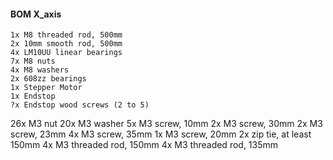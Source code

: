 #### BOM X_axis
    1x M8 threaded rod, 500mm
    2x 10mm smooth rod, 500mm
    4x LM10UU linear bearings
    7x M8 nuts
	4x M8 washers
    2x 608zz bearings
    1x Stepper Motor
    1x Endstop
    ?x Endstop wood screws (2 to 5)
   26x M3 nut
   20x M3 washer
    5x M3 screw, 10mm
    2x M3 screw, 30mm
    2x M3 screw, 23mm
    4x M3 screw, 35mm
    1x M3 screw, 20mm
    2x zip tie, at least 150mm
    4x M3 threaded rod, 150mm
    4x M3 threaded rod, 135mm

